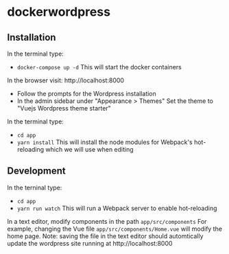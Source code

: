 # dockerwordpress

## Installation
In the terminal type:
- `docker-compose up -d` 
This will start the docker containers

In the browser visit: http://localhost:8000
- Follow the prompts for the Wordpress installation
- In the admin sidebar under "Appearance > Themes" Set the theme to "Vuejs Wordpress theme starter"

In the terminal type:
- `cd app`
- `yarn install`
This will install the node modules for Webpack's hot-reloading which we will use when editing

## Development
In the terninal type:
- `cd app`
- `yarn run watch`
This will run a Webpack server to enable hot-reloading

In a text editor, modify components in the path `app/src/components`
For example, changing the Vue file `app/src/components/Home.vue` will modify the home page.
Note: saving the file in the text editor should automtically update the wordpress site running at http://localhost:8000